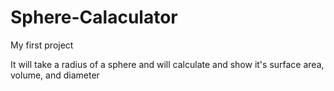 # Sphere-Calaculator
My first project

It will take a radius of a sphere and will calculate and show it's surface area, volume, and diameter
